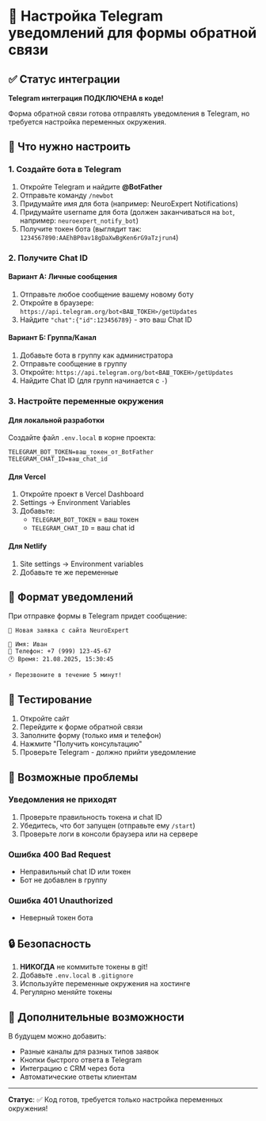 # 📱 Настройка Telegram уведомлений для формы обратной связи

## ✅ Статус интеграции

**Telegram интеграция ПОДКЛЮЧЕНА в коде!** 

Форма обратной связи готова отправлять уведомления в Telegram, но требуется настройка переменных окружения.

## 🔧 Что нужно настроить

### 1. Создайте бота в Telegram

1. Откройте Telegram и найдите **@BotFather**
2. Отправьте команду `/newbot`
3. Придумайте имя для бота (например: NeuroExpert Notifications)
4. Придумайте username для бота (должен заканчиваться на `bot`, например: `neuroexpert_notify_bot`)
5. Получите токен бота (выглядит так: `1234567890:AAEhBP0av18gDaXwBgKen6rG9aTzjrun4`)

### 2. Получите Chat ID

#### Вариант А: Личные сообщения
1. Отправьте любое сообщение вашему новому боту
2. Откройте в браузере: `https://api.telegram.org/bot<ВАШ_ТОКЕН>/getUpdates`
3. Найдите `"chat":{"id":123456789}` - это ваш Chat ID

#### Вариант Б: Группа/Канал
1. Добавьте бота в группу как администратора
2. Отправьте сообщение в группу
3. Откройте: `https://api.telegram.org/bot<ВАШ_ТОКЕН>/getUpdates`
4. Найдите Chat ID (для групп начинается с `-`)

### 3. Настройте переменные окружения

#### Для локальной разработки
Создайте файл `.env.local` в корне проекта:
```env
TELEGRAM_BOT_TOKEN=ваш_токен_от_BotFather
TELEGRAM_CHAT_ID=ваш_chat_id
```

#### Для Vercel
1. Откройте проект в Vercel Dashboard
2. Settings → Environment Variables
3. Добавьте:
   - `TELEGRAM_BOT_TOKEN` = ваш токен
   - `TELEGRAM_CHAT_ID` = ваш chat id

#### Для Netlify
1. Site settings → Environment variables
2. Добавьте те же переменные

## 📨 Формат уведомлений

При отправке формы в Telegram придет сообщение:
```
🔔 Новая заявка с сайта NeuroExpert

👤 Имя: Иван
📱 Телефон: +7 (999) 123-45-67
🕐 Время: 21.08.2025, 15:30:45

⚡ Перезвоните в течение 5 минут!
```

## 🧪 Тестирование

1. Откройте сайт
2. Перейдите к форме обратной связи
3. Заполните форму (только имя и телефон)
4. Нажмите "Получить консультацию"
5. Проверьте Telegram - должно прийти уведомление

## 🚨 Возможные проблемы

### Уведомления не приходят
1. Проверьте правильность токена и chat ID
2. Убедитесь, что бот запущен (отправьте ему `/start`)
3. Проверьте логи в консоли браузера или на сервере

### Ошибка 400 Bad Request
- Неправильный chat ID или токен
- Бот не добавлен в группу

### Ошибка 401 Unauthorized
- Неверный токен бота

## 🔒 Безопасность

1. **НИКОГДА** не коммитьте токены в git!
2. Добавьте `.env.local` в `.gitignore`
3. Используйте переменные окружения на хостинге
4. Регулярно меняйте токены

## 📝 Дополнительные возможности

В будущем можно добавить:
- Разные каналы для разных типов заявок
- Кнопки быстрого ответа в Telegram
- Интеграцию с CRM через бота
- Автоматические ответы клиентам

---

**Статус**: ✅ Код готов, требуется только настройка переменных окружения!